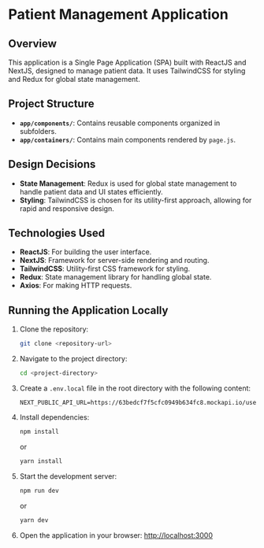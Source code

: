 # Patient Management Application

## Overview

This application is a Single Page Application (SPA) built with ReactJS and NextJS, designed to manage patient data. It uses TailwindCSS for styling and Redux for global state management.

## Project Structure

- **`app/components/`**: Contains reusable components organized in subfolders.
- **`app/containers/`**: Contains main components rendered by `page.js`.

## Design Decisions

- **State Management**: Redux is used for global state management to handle patient data and UI states efficiently.
- **Styling**: TailwindCSS is chosen for its utility-first approach, allowing for rapid and responsive design.

## Technologies Used

- **ReactJS**: For building the user interface.
- **NextJS**: Framework for server-side rendering and routing.
- **TailwindCSS**: Utility-first CSS framework for styling.
- **Redux**: State management library for handling global state.
- **Axios**: For making HTTP requests.

## Running the Application Locally

1. Clone the repository:
    ```bash
    git clone <repository-url>
    ```
2. Navigate to the project directory:
    ```bash
    cd <project-directory>
    ```
3. Create a `.env.local` file in the root directory with the following content:
    ```env
    NEXT_PUBLIC_API_URL=https://63bedcf7f5cfc0949b634fc8.mockapi.io/users
    ```
4. Install dependencies:
    ```bash
    npm install
    ```
    or
    ```bash
    yarn install
    ```
5. Start the development server:
    ```bash
    npm run dev
    ```
    or
    ```bash
    yarn dev
    ```
6. Open the application in your browser:
    [http://localhost:3000](http://localhost:3000)


